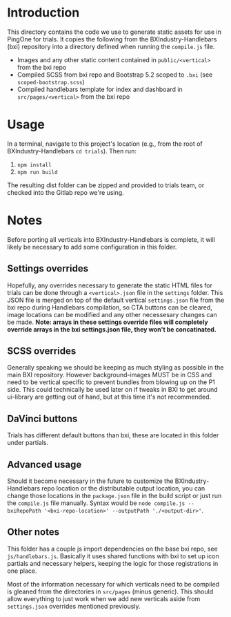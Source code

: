 # Introduction

This directory contains the code we use to generate static assets for use in PingOne for trials. It copies the following from the BXIndustry-Handlebars (bxi) repository into a directory defined when running the `compile.js` file.

- Images and any other static content contained in `public/<vertical>` from the bxi repo
- Compiled SCSS from bxi repo and Bootstrap 5.2 scoped to `.bxi` (see `scoped-bootstrap.scss`)
- Compiled handlebars template for index and dashboard in `src/pages/<vertical>` from the bxi repo

# Usage

In a terminal, navigate to this project's location (e.g., from the root of BXIndustry-Handlebars `cd trials`). Then run:
1. `npm install`
2. `npm run build`

The resulting dist folder can be zipped and provided to trials team, or checked into the Gitlab repo we're using.

# Notes

Before porting all verticals into BXIndustry-Handlebars is complete, it will likely be necessary to add some configuration in this folder. 

## Settings overrides

Hopefully, any overrides necessary to generate the static HTML files for trials can be done through a `<vertical>.json` file in the `settings` folder. This JSON file is merged on top of the default vertical `settings.json` file from the bxi repo during Handlebars compilation, so CTA buttons can be cleared, image locations can be modified and any other necessesary changes can be made. **Note: arrays in these settings override files will completely override arrays in the bxi settings.json file, they won't be concatinated.**

## SCSS overrides

Generally speaking we should be keeping as much styling as possible in the main BXI repository. However background-images MUST be in CSS and need to be vertical specific to prevent bundles from blowing up on the P1 side. This could technically be used later on if tweaks in BXI to get around ui-library are getting out of hand, but at this time it's not recommended.

## DaVinci buttons

Trials has different default buttons than bxi, these are located in this folder under partials.

## Advanced usage

Should it become necessary in the future to customize the BXIndustry-Handlebars repo location or the distributable output location, you can change those locations in the `package.json` file in the build script or just run the `compile.js` file manually. Syntax would be `node compile.js --bxiRepoPath '<bxi-repo-location>' --outputPath './<output-dir>'`.

## Other notes

This folder has a couple js import dependencies on the base bxi repo, see `js/handlebars.js`. Basically it uses shared functions with bxi to set up icon partials and necessary helpers, keeping the logic for those registrations in one place.

Most of the information necessary for which verticals need to be compiled is gleaned from the directories in `src/pages` (minus generic). This should allow everything to just work when we add new verticals aside from `settings.json` overrides mentioned previously.